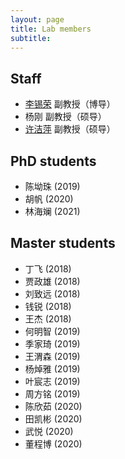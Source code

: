 ```yaml
---
layout: page
title: Lab members
subtitle: 
---
```


## Staff 

+ [李锡荣](http://lixirong.net/) 副教授（博导）
+ 杨刚 副教授（硕导）
+ [许洁萍](http://info.ruc.edu.cn/academic_professor.php?teacher_id=34) 副教授（硕导）

## PhD students 

+ 陈坳珠 (2019)
+ 胡帆 (2020)
+ 林海斓 (2021)

## Master students 

+ 丁飞 (2018)
+ 贾政雄 (2018)
+ 刘致远 (2018)
+ 钱锐 (2018)
+ 王杰 (2018)
+ 何明智 (2019)
+ 季家琦 (2019)
+ 王渭森 (2019)
+ 杨焯雅 (2019)
+ 叶宸志 (2019)
+ 周方铭 (2019)
+ 陈欣茹 (2020)
+ 田凯彬 (2020)
+ 武悦 (2020)
+ 董程博 (2020)
